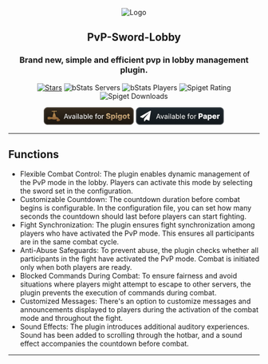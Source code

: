 <div align="center">

![Logo](https://i.pinimg.com/originals/cf/25/68/cf2568e6d8dcd620a542ac24968972bb.png)
## PvP-Sword-Lobby
### Brand new, simple and efficient pvp in lobby management plugin.
[![Stars](https://img.shields.io/github/stars/danielo535/PvP-Sword-Lobby)](https://github.com/danielo535/PvP-Sword-Lobby/stargazers)
![bStats Servers](https://img.shields.io/bstats/servers/19612)
![bStats Players](https://img.shields.io/bstats/players/19612)
![Spiget Rating](https://img.shields.io/spiget/rating/112219)
![Spiget Downloads](https://img.shields.io/spiget/downloads/112219)

<a href="/#"><img src="https://raw.githubusercontent.com/intergrav/devins-badges/v2/assets/compact/supported/spigot_46h.png" height="35"></a>
<a href="/#"><img src="https://raw.githubusercontent.com/intergrav/devins-badges/v2/assets/compact/supported/paper_46h.png" height="35"></a>

</div>

----

## Functions
* Flexible Combat Control: The plugin enables dynamic management of the PvP mode in the lobby. Players can activate this mode by selecting the sword set in the configuration.
* Customizable Countdown: The countdown duration before combat begins is configurable. In the configuration file, you can set how many seconds the countdown should last before players can start fighting.
* Fight Synchronization: The plugin ensures fight synchronization among players who have activated the PvP mode. This ensures all participants are in the same combat cycle.
* Anti-Abuse Safeguards: To prevent abuse, the plugin checks whether all participants in the fight have activated the PvP mode. Combat is initiated only when both players are ready.
* Blocked Commands During Combat: To ensure fairness and avoid situations where players might attempt to escape to other servers, the plugin prevents the execution of commands during combat.
* Customized Messages: There's an option to customize messages and announcements displayed to players during the activation of the combat mode and throughout the fight.
* Sound Effects: The plugin introduces additional auditory experiences. Sound has been added to scrolling through the hotbar, and a sound effect accompanies the countdown before combat.

----
